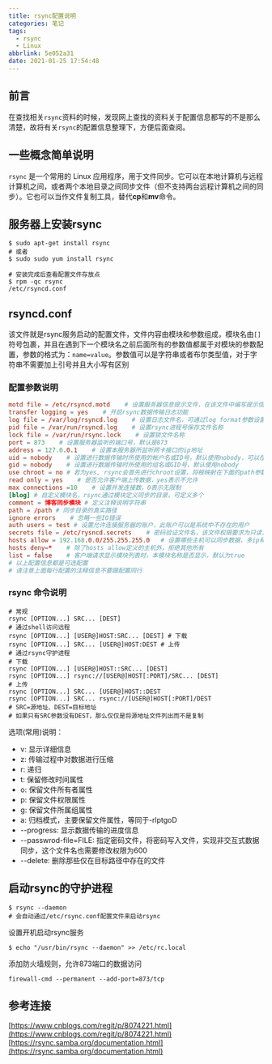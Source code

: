 ```yaml
---
title: rsync配置说明
categories: 笔记
tags:
  - rsync
  - Linux
abbrlink: 5e052a31
date: 2021-01-25 17:54:48
---
```


## 前言
在查找相关`rsync`资料的时候，发现网上查找的资料关于配置信息都写的不是那么清楚，故将有关`rsync`的配置信息整理下，方便后面查阅。

## 一些概念简单说明
`rsync` 是一个常用的 Linux 应用程序，用于文件同步。它可以在本地计算机与远程计算机之间，或者两个本地目录之间同步文件（但不支持两台远程计算机之间的同步）。它也可以当作文件复制工具，替代**cp**和**mv**命令。

## 服务器上安装rsync
```shell
$ sudo apt-get install rsync
# 或者
$ sudo sudo yum install rsync

# 安装完成后查看配置文件存放点
$ rpm -qc rsync
/etc/rsyncd.conf
```

## rsyncd.conf
该文件就是rsync服务启动的配置文件，文件内容由模块和参数组成，模块名由`[]`符号包裹，并且在遇到下一个模块名之前后面所有的参数值都属于对模块的参数配置，参数的格式为：``name=value``。参数值可以是字符串或者布尔类型值，对于字符串不需要加上引号并且大小写有区别

### 配置参数说明
```conf
motd file = /etc/rsyncd.motd    # 设置服务器信息提示文件，在该文件中编写提示信息
transfer logging = yes    # 开启rsync数据传输日志功能
log file = /var/log/rsyncd.log    # 设置日志文件名，可通过log format参数设置日志格式
pid file = /var/run/rsyncd.log    # 设置rsync进程号保存文件名称
lock file = /var/run/rsync.lock    # 设置锁文件名称
port = 873    # 设置服务器监听的端口号，默认是873
address = 127.0.0.1    # 设置本服务器所监听网卡接口的ip地址
uid = nobody    # 设置进行数据传输时所使用的帐户名或ID号，默认使用nobody，可以在局部模块中再配置
gid = nobody    # 设置进行数据传输时所使用的组名或GID号，默认使用nobody
use chroot = no # 若为yes, rsync会首先进行chroot设置，将根映射在下面的path参数路径下，对客户端而言，系统的根就是path参数指定的路径。但这样做需要root权限，并且在同步符号连接资料时只会同步名称，不会同步内容。
read only = yes    # 是否允许客户端上传数据，yes表示不允许
max connections =10    # 设置并发连接数，0表示无限制
[blog] # 自定义模块名，rsync通过模块定义同步的目录，可定义多个
comment = 博客同步模块 # 定义注释说明字符串
path = /path # 同步目录的真实路径
ignore errors    # 忽略一些IO错误
auth users = test # 设置允许连接服务器的账户，此账户可以是系统中不存在的用户
secrets file = /etc/rysncd.secrets    # 密码验证文件名，该文件权限要求为只读，建议为600，仅在设置auth users后有效
hosts allow = 192.168.0.0/255.255.255.0   # 设置哪些主机可以同步数据，多ip和网段之间使用空格分隔
hosts deny=*    # 除了hosts allow定义的主机外，拒绝其他所有
list = false    # 客户端请求显示模块列表时，本模块名称是否显示，默认为true
# 以上配置信息都是可选配置
# 请注意上面每行配置的注释信息不要跟配置同行
```

### rsync 命令说明
```shell
# 常规
rsync [OPTION...] SRC... [DEST]
# 通过shell访问远程
rsync [OPTION...] [USER@]HOST:SRC... [DEST] # 下载
rsync [OPTION...] SRC... [USER@]HOST:DEST # 上传
# 通过rsync守护进程
# 下载
rsync [OPTION...] [USER@]HOST::SRC... [DEST]
rsync [OPTION...] rsync://[USER@]HOST[:PORT]/SRC... [DEST]
# 上传
rsync [OPTION...] SRC... [USER@]HOST::DEST
rsync [OPTION...] SRC... rsync://[USER@]HOST[:PORT]/DEST
# SRC=源地址、DEST=目标地址
# 如果只有SRC参数没有DEST，那么仅仅是将源地址文件列出而不是复制
```
选项(常用)说明：
* v: 显示详细信息
* z: 传输过程中对数据进行压缩
* r: 递归
* t: 保留修改时间属性
* o: 保留文件所有者属性
* p: 保留文件权限属性
* g: 保留文件所属组属性
* a: 归档模式，主要保留文件属性，等同于-rlptgoD
* --progress: 显示数据传输的进度信息
* --passwrod-file=FILE: 指定密码文件，将密码写入文件，实现非交互式数据同步，这个文件名也需要修改权限为600
* --delete: 删除那些仅在目标路径中存在的文件

## 启动rsync的守护进程
```shell
$ rsync --daemon
# 会自动通过/etc/rsync.conf配置文件来启动rsync
```
设置开机启动rsync服务
```shell
$ echo "/usr/bin/rsync --daemon" >> /etc/rc.local
```
添加防火墙规则，允许873端口的数据访问
```shell
firewall-cmd --permanent --add-port=873/tcp
```

## 参考连接
[https://www.cnblogs.com/regit/p/8074221.html](https://www.cnblogs.com/regit/p/8074221.html)
[https://rsync.samba.org/documentation.html](https://rsync.samba.org/documentation.html)